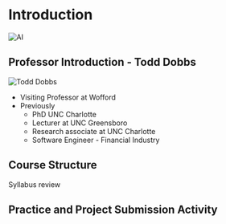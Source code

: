 # Introduction

![AI](https://github.com/btdobbs/COSC-440/blob/main/Topic/images/AI.png)

## Professor Introduction - Todd Dobbs

![Todd Dobbs](https://github.com/btdobbs/COSC-440/blob/main/Topic/images/btd.jpg)

* Visiting Professor at Wofford
* Previously
  * PhD UNC Charlotte
  * Lecturer at UNC Greensboro
  * Research associate at UNC Charlotte
  * Software Engineer - Financial Industry

## Course Structure

Syllabus review

## Practice and Project Submission Activity
